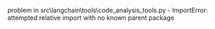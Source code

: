 problem in src\langchain\tools\code_analysis_tools.py - ImportError: attempted relative import with no known parent package

